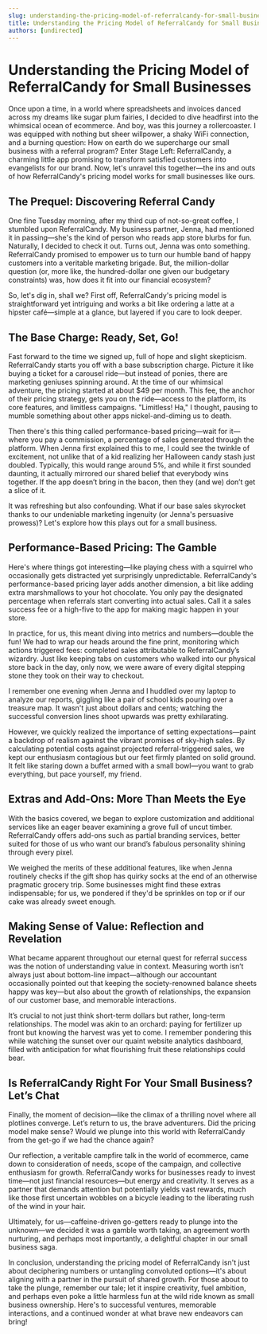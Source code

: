 ```yaml
---
slug: understanding-the-pricing-model-of-referralcandy-for-small-businesses
title: Understanding the Pricing Model of ReferralCandy for Small Businesses
authors: [undirected]
---
```



# Understanding the Pricing Model of ReferralCandy for Small Businesses

Once upon a time, in a world where spreadsheets and invoices danced across my dreams like sugar plum fairies, I decided to dive headfirst into the whimsical ocean of ecommerce. And boy, was this journey a rollercoaster. I was equipped with nothing but sheer willpower, a shaky WiFi connection, and a burning question: How on earth do we supercharge our small business with a referral program? Enter Stage Left: ReferralCandy, a charming little app promising to transform satisfied customers into evangelists for our brand. Now, let's unravel this together—the ins and outs of how ReferralCandy's pricing model works for small businesses like ours.

## The Prequel: Discovering Referral Candy

One fine Tuesday morning, after my third cup of not-so-great coffee, I stumbled upon ReferralCandy. My business partner, Jenna, had mentioned it in passing—she's the kind of person who reads app store blurbs for fun. Naturally, I decided to check it out. Turns out, Jenna was onto something. ReferralCandy promised to empower us to turn our humble band of happy customers into a veritable marketing brigade. But, the million-dollar question (or, more like, the hundred-dollar one given our budgetary constraints) was, how does it fit into our financial ecosystem?

So, let's dig in, shall we? First off, ReferralCandy's pricing model is straightforward yet intriguing and works a bit like ordering a latte at a hipster café—simple at a glance, but layered if you care to look deeper.

## The Base Charge: Ready, Set, Go!

Fast forward to the time we signed up, full of hope and slight skepticism. ReferralCandy starts you off with a base subscription charge. Picture it like buying a ticket for a carousel ride—but instead of ponies, there are marketing geniuses spinning around. At the time of our whimsical adventure, the pricing started at about $49 per month. This fee, the anchor of their pricing strategy, gets you on the ride—access to the platform, its core features, and limitless campaigns. "Limitless! Ha," I thought, pausing to mumble something about other apps nickel-and-diming us to death.

Then there's this thing called performance-based pricing—wait for it—where you pay a commission, a percentage of sales generated through the platform. When Jenna first explained this to me, I could see the twinkle of excitement, not unlike that of a kid realizing her Halloween candy stash just doubled. Typically, this would range around 5%, and while it first sounded daunting, it actually mirrored our shared belief that everybody wins together. If the app doesn’t bring in the bacon, then they (and we) don’t get a slice of it.

It was refreshing but also confounding. What if our base sales skyrocket thanks to our undeniable marketing ingenuity (or Jenna's persuasive prowess)? Let's explore how this plays out for a small business.

## Performance-Based Pricing: The Gamble

Here's where things got interesting—like playing chess with a squirrel who occasionally gets distracted yet surprisingly unpredictable. ReferralCandy's performance-based pricing layer adds another dimension, a bit like adding extra marshmallows to your hot chocolate. You only pay the designated percentage when referrals start converting into actual sales. Call it a sales success fee or a high-five to the app for making magic happen in your store.

In practice, for us, this meant diving into metrics and numbers—double the fun! We had to wrap our heads around the fine print, monitoring which actions triggered fees: completed sales attributable to ReferralCandy’s wizardry. Just like keeping tabs on customers who walked into our physical store back in the day, only now, we were aware of every digital stepping stone they took on their way to checkout.

I remember one evening when Jenna and I huddled over my laptop to analyze our reports, giggling like a pair of school kids pouring over a treasure map. It wasn't just about dollars and cents; watching the successful conversion lines shoot upwards was pretty exhilarating.

However, we quickly realized the importance of setting expectations—paint a backdrop of realism against the vibrant promises of sky-high sales. By calculating potential costs against projected referral-triggered sales, we kept our enthusiasm contagious but our feet firmly planted on solid ground. It felt like staring down a buffet armed with a small bowl—you want to grab everything, but pace yourself, my friend.

## Extras and Add-Ons: More Than Meets the Eye

With the basics covered, we began to explore customization and additional services like an eager beaver examining a grove full of uncut timber. ReferralCandy offers add-ons such as partial branding services, better suited for those of us who want our brand’s fabulous personality shining through every pixel. 

We weighed the merits of these additional features, like when Jenna routinely checks if the gift shop has quirky socks at the end of an otherwise pragmatic grocery trip. Some businesses might find these extras indispensable; for us, we pondered if they'd be sprinkles on top or if our cake was already sweet enough.

## Making Sense of Value: Reflection and Revelation

What became apparent throughout our eternal quest for referral success was the notion of understanding value in context. Measuring worth isn’t always just about bottom-line impact—although our accountant occasionally pointed out that keeping the society-renowned balance sheets happy was key—but also about the growth of relationships, the expansion of our customer base, and memorable interactions. 

It’s crucial to not just think short-term dollars but rather, long-term relationships. The model was akin to an orchard: paying for fertilizer up front but knowing the harvest was yet to come. I remember pondering this while watching the sunset over our quaint website analytics dashboard, filled with anticipation for what flourishing fruit these relationships could bear.

## Is ReferralCandy Right For Your Small Business? Let’s Chat

Finally, the moment of decision—like the climax of a thrilling novel where all plotlines converge. Let’s return to us, the brave adventurers. Did the pricing model make sense? Would we plunge into this world with ReferralCandy from the get-go if we had the chance again?

Our reflection, a veritable campfire talk in the world of ecommerce, came down to consideration of needs, scope of the campaign, and collective enthusiasm for growth. ReferralCandy works for businesses ready to invest time—not just financial resources—but energy and creativity. It serves as a partner that demands attention but potentially yields vast rewards, much like those first uncertain wobbles on a bicycle leading to the liberating rush of the wind in your hair.

Ultimately, for us—caffeine-driven go-getters ready to plunge into the unknown—we decided it was a gamble worth taking, an agreement worth nurturing, and perhaps most importantly, a delightful chapter in our small business saga.

In conclusion, understanding the pricing model of ReferralCandy isn't just about deciphering numbers or untangling convoluted options—it's about aligning with a partner in the pursuit of shared growth. For those about to take the plunge, remember our tale; let it inspire creativity, fuel ambition, and perhaps even poke a little harmless fun at the wild ride known as small business ownership. Here's to successful ventures, memorable interactions, and a continued wonder at what brave new endeavors can bring!